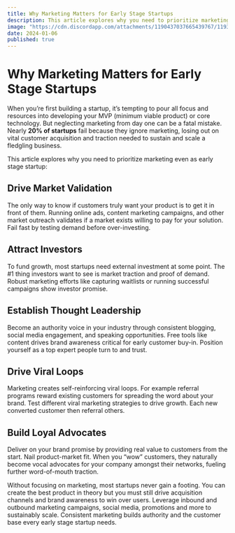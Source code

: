 ```yaml
---
title: Why Marketing Matters for Early Stage Startups
description: This article explores why you need to prioritize marketing even as early stage startup.
image: "https://cdn.discordapp.com/attachments/1190437037665439767/1193373417651572736/foundercentral_49862_A_creative_collage_of_images_representing__3f8e7d52-8fb3-432e-b34d-f44aebce3f8b.webp?ex=65ac7a9a&is=659a059a&hm=f01d11c95d0691d47ba2b44daf965115e7b94a58e050478170cb850bad62732a&"
date: 2024-01-06
published: true
---
```


# Why Marketing Matters for Early Stage Startups

When you’re first building a startup, it’s tempting to pour all focus and resources into developing your MVP (minimum viable product) or core technology. But neglecting marketing from day one can be a fatal mistake. Nearly **20% of startups** fail because they ignore marketing, losing out on vital customer acquisition and traction needed to sustain and scale a fledgling business.

This article explores why you need to prioritize marketing even as early stage startup:

## Drive Market Validation

The only way to know if customers truly want your product is to get it in front of them. Running online ads, content marketing campaigns, and other market outreach validates if a market exists willing to pay for your solution. Fail fast by testing demand before over-investing.

## Attract Investors

To fund growth, most startups need external investment at some point. The #1 thing investors want to see is market traction and proof of demand. Robust marketing efforts like capturing waitlists or running successful campaigns show investor promise.

## Establish Thought Leadership

Become an authority voice in your industry through consistent blogging, social media engagement, and speaking opportunities. Free tools like content drives brand awareness critical for early customer buy-in. Position yourself as a top expert people turn to and trust.

## Drive Viral Loops

Marketing creates self-reinforcing viral loops. For example referral programs reward existing customers for spreading the word about your brand. Test different viral marketing strategies to drive growth. Each new converted customer then referral others.

## Build Loyal Advocates

Deliver on your brand promise by providing real value to customers from the start. Nail product-market fit. When you “wow” customers, they naturally become vocal advocates for your company amongst their networks, fueling further word-of-mouth traction.

Without focusing on marketing, most startups never gain a footing. You can create the best product in theory but you must still drive acquisition channels and brand awareness to win over users. Leverage inbound and outbound marketing campaigns, social media, promotions and more to sustainably scale. Consistent marketing builds authority and the customer base every early stage startup needs.
